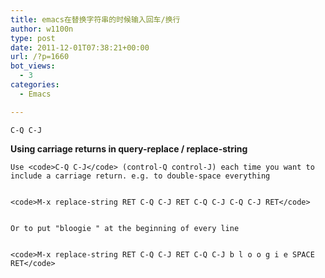 ```yaml
---
title: emacs在替换字符串的时候输入回车/换行
author: w1100n
type: post
date: 2011-12-01T07:38:21+00:00
url: /?p=1660
bot_views:
  - 3
categories:
  - Emacs

---
```

`C-Q C-J`

**Using carriage returns in query-replace / replace-string**

<div id="detail">
  
    Use <code>C-Q C-J</code> (control-Q control-J) each time you want to include a carriage return. e.g. to double-space everything
  
  
    <code>M-x replace-string RET C-Q C-J RET C-Q C-J C-Q C-J RET</code>
  
  
    Or to put "bloogie " at the beginning of every line
  
  
    <code>M-x replace-string RET C-Q C-J RET C-Q C-J b l o o g i e SPACE RET</code>
  
